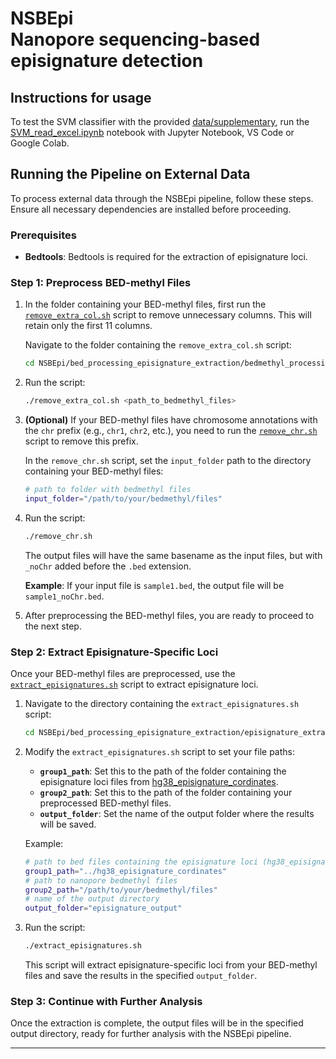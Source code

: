 # NSBEpi <br />Nanopore sequencing-based episignature detection

## Instructions for usage

To test the SVM classifier with the provided [data/supplementary](data/methylation_data_illumina_nanopore_samples_controls.xlsx), run the [SVM_read_excel.ipynb](SVM_read_excel.ipynb) notebook with Jupyter Notebook, VS Code or Google Colab.


## Running the Pipeline on External Data

To process external data through the NSBEpi pipeline, follow these steps. Ensure all necessary dependencies are installed before proceeding.

### Prerequisites

- **Bedtools**: Bedtools is required for the extraction of episignature loci.


### Step 1: Preprocess BED-methyl Files

1. In the folder containing your BED-methyl files, first run the [`remove_extra_col.sh`](https://github.com/JorisVermeeschLab/NSBEpi/blob/main/bed_processing_episignature_extraction/bedmethyl_processing/remove_extra_col.sh) script to remove unnecessary columns. This will retain only the first 11 columns.

   Navigate to the folder containing the `remove_extra_col.sh` script:
   ```bash
   cd NSBEpi/bed_processing_episignature_extraction/bedmethyl_processing/
   ```

2. Run the script:
   ```bash
   ./remove_extra_col.sh <path_to_bedmethyl_files>
   ```

3. **(Optional)** If your BED-methyl files have chromosome annotations with the `chr` prefix (e.g., `chr1`, `chr2`, etc.), you need to run the [`remove_chr.sh`](https://github.com/JorisVermeeschLab/NSBEpi/blob/main/bed_processing_episignature_extraction/bedmethyl_processing/remove_chr.sh) script to remove this prefix.

   In the `remove_chr.sh` script, set the `input_folder` path to the directory containing your BED-methyl files:
   ```bash
   # path to folder with bedmethyl files
   input_folder="/path/to/your/bedmethyl/files"
   ```

4. Run the script:
   ```bash
   ./remove_chr.sh
   ```

   The output files will have the same basename as the input files, but with `_noChr` added before the `.bed` extension.

   **Example**:
   If your input file is `sample1.bed`, the output file will be `sample1_noChr.bed`.

5. After preprocessing the BED-methyl files, you are ready to proceed to the next step.

### Step 2: Extract Episignature-Specific Loci

Once your BED-methyl files are preprocessed, use the [`extract_episignatures.sh`](https://github.com/JorisVermeeschLab/NSBEpi/blob/main/bed_processing_episignature_extraction/episignature_extraction/extract_episignatures.sh) script to extract episignature loci.

1. Navigate to the directory containing the `extract_episignatures.sh` script:
   ```bash
   cd NSBEpi/bed_processing_episignature_extraction/episignature_extraction/
   ```

2. Modify the `extract_episignatures.sh` script to set your file paths:
   - **`group1_path`**: Set this to the path of the folder containing the episignature loci files from [hg38_episignature_cordinates](https://github.com/JorisVermeeschLab/NSBEpi/tree/main/hg38_episignature_cordinates).
   - **`group2_path`**: Set this to the path of the folder containing your preprocessed BED-methyl files.
   - **`output_folder`**: Set the name of the output folder where the results will be saved.

   Example:
   ```bash
   # path to bed files containing the episignature loci (hg38_episignature_cordinates)
   group1_path="../hg38_episignature_cordinates"
   # path to nanopore bedmethyl files
   group2_path="/path/to/your/bedmethyl/files"
   # name of the output directory
   output_folder="episignature_output"
   ```

3. Run the script:
   ```bash
   ./extract_episignatures.sh
   ```

   This script will extract episignature-specific loci from your BED-methyl files and save the results in the specified `output_folder`.

### Step 3: Continue with Further Analysis

Once the extraction is complete, the output files will be in the specified output directory, ready for further analysis with the NSBEpi pipeline.

---
